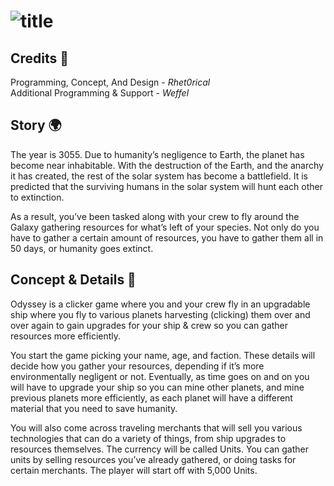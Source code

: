 # ![title](/assets/images/title.png)

## **Credits** 📃
Programming, Concept, And Design - *Rhet0rical* \
Additional Programming & Support - *Weffel*

## **Story** 🌍
The year is 3055. Due to humanity’s negligence to Earth, the planet has become near inhabitable. With the destruction of the Earth, and the anarchy it has created, the rest of the solar system has become a battlefield. It is predicted that the surviving humans in the solar system will hunt each other to extinction. 

As a result, you’ve been tasked along with your crew to fly around the Galaxy gathering resources for what’s left of your species. Not only do you have to gather a certain amount of resources, you have to gather them all in 50 days, or humanity goes extinct.

## **Concept & Details** 📝
Odyssey is a clicker game where you and your crew fly in an upgradable ship where you fly to various planets harvesting (clicking) them over and over again to gain upgrades for your ship & crew so you can gather resources more efficiently. 

You start the game picking your name, age, and faction. These details will decide how you gather your resources, depending if it’s more environmentally negligent or not. Eventually, as time goes on and on you will have to upgrade your ship so you can mine other planets, and mine previous planets more efficiently, as each planet will have a different material that you need to save humanity. 

You will also come across traveling merchants that will sell you various technologies that can do a variety of things, from ship upgrades to resources themselves. The currency will be called Units. You can gather units by selling resources you’ve already gathered, or doing tasks for certain merchants. The player will start off with 5,000 Units.
